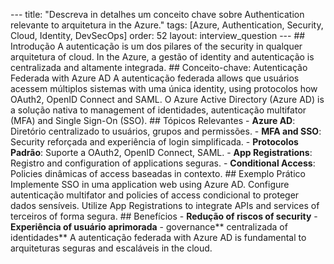 --- title: "Descreva in detalhes um conceito chave sobre Authentication relevante to arquitetura in the Azure." tags: [Azure, Authentication, Security, Cloud, Identity, DevSecOps] order: 52 layout: interview_question --- ## Introdução A autenticação is um dos pilares of the security in qualquer arquitetura of cloud. In the Azure, a gestão of identity and autenticação is centralizada and altamente integrada. ## Conceito-chave: Autenticação Federada with Azure AD A autenticação federada allows que usuários acessem múltiplos sistemas with uma única identity, using protocolos how OAuth2, OpenID Connect and SAML. O Azure Active Directory (Azure AD) is a solução nativa to management of identidades, autenticação multifator (MFA) and Single Sign-On (SSO). ## Tópicos Relevantes - **Azure AD**: Diretório centralizado to usuários, grupos and permissões. - **MFA and SSO**: Security reforçada and experiência of login simplificada. - **Protocolos Padrão**: Suporte a OAuth2, OpenID Connect, SAML. - **App Registrations**: Registro and configuration of applications seguras. - **Conditional Access**: Policies dinâmicas of access baseadas in contexto. ## Exemplo Prático Implemente SSO in uma application web using Azure AD. Configure autenticação multifator and policies of access condicional to proteger dados sensíveis. Utilize App Registrations to integrate APIs and services of terceiros of forma segura. ## Benefícios - **Redução of riscos of security** - **Experiência of usuário aprimorada** - governance** centralizada of identidades** A autenticação federada with Azure AD is fundamental to arquiteturas seguras and escaláveis in the cloud.
